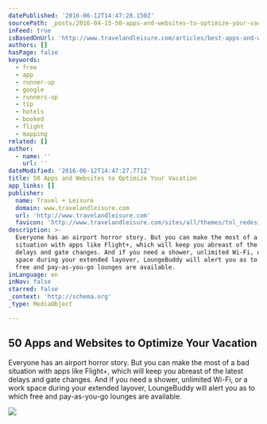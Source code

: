 ```yaml
---
datePublished: '2016-06-12T14:47:28.150Z'
sourcePath: _posts/2016-04-15-50-apps-and-websites-to-optimize-your-vacation.md
inFeed: true
isBasedOnUrl: 'http://www.travelandleisure.com/articles/best-apps-and-websites-for-travelers'
authors: []
hasPage: false
keywords:
  - free
  - app
  - runner-up
  - google
  - runners-up
  - tip
  - hotels
  - booked
  - flight
  - mapping
related: []
author:
  - name: ''
    url: ''
dateModified: '2016-06-12T14:47:27.771Z'
title: 50 Apps and Websites to Optimize Your Vacation
app_links: []
publisher:
  name: Travel + Leisure
  domain: www.travelandleisure.com
  url: 'http://www.travelandleisure.com'
  favicon: 'http://www.travelandleisure.com/sites/all/themes/tnl_redesign/favicon.ico'
description: >-
  Everyone has an airport horror story. But you can make the most of a bad
  situation with apps like Flight+, which will keep you abreast of the latest
  delays and gate changes. And if you need a shower, unlimited Wi-Fi, or a work
  space during your extended layover, LoungeBuddy will alert you as to which
  free and pay-as-you-go lounges are available.
inLanguage: en
inNav: false
starred: false
_context: 'http://schema.org'
_type: MediaObject

---
```

<article style=""><h1>50 Apps and Websites to Optimize Your Vacation</h1><p>Everyone has an airport horror story. But you can make the most of a bad situation with apps like Flight+, which will keep you abreast of the latest delays and gate changes. And if you need a shower, unlimited Wi-Fi, or a work space during your extended layover, LoungeBuddy will alert you as to which free and pay-as-you-go lounges are available.</p><img src="https://s3-us-west-2.amazonaws.com/the-grid-img/p/60ba015247b8a3815bc323328e1deb03fce33dca.jpg" /></article>